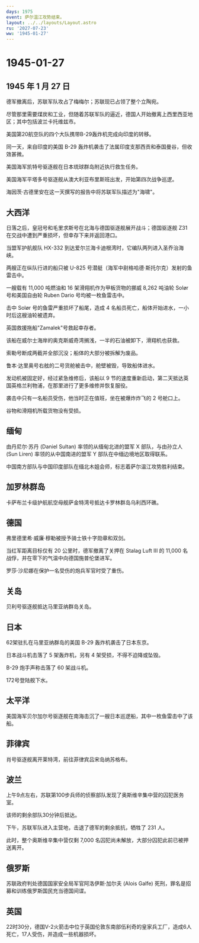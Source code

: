 ```yaml
---
days: 1975
event: 萨尔温江攻势结束。
layout: ../../layouts/Layout.astro
ru: '2027-07-23'
ww: '1945-01-27'
---
```


# 1945-01-27

## 1945 年 1 月 27 日

德军撤离后，苏联军队攻占了梅梅尔；苏联现已占领了整个立陶宛。

尽管那里需要煤炭和工业，但随着苏联军队的逼近，德国人开始撤离上西里西亚地区；其中包括波兰卡托维兹市。

美国第20航空队的四个大队携带B-29轰炸机完成向印度的转移。

同一天，来自印度的美国 B-29
轰炸机袭击了法属印度支那西贡和泰国曼谷，但收效甚微。

美国海军凯特号驱逐舰在日本琉球群岛附近执行救生任务。

美国海军平塔多号驱逐舰从澳大利亚布里斯班出发，开始第四次战争巡逻。

海因茨·古德里安在这一天撰写的报告中将苏联军队描述为"海啸"。

## 大西洋

日落之后，皇冠号和毛里求斯号在北海与德国驱逐舰展开战斗；德国驱逐舰 Z31
在交战中遭到严重损坏，但幸存下来并返回港口。

当盟军护航舰队 HX-332 到达爱尔兰海卡迪根湾时，它编队两列进入圣乔治海峡。

两艘正在纵队行进的船只被 U-825
号潜艇（海军中尉格哈德·斯托尔克）发射的鱼雷击中。

一艘载有 11,000 吨燃油和 16 架滑翔机作为甲板货物的挪威 8,262 吨油轮
Solør 号和美国自由轮 Ruben Dario 号均被一枚鱼雷击中。

击中 Solør 号的鱼雷严重损坏了船尾，造成 4
名船员死亡，船体开始进水，一小时后这艘油轮被遗弃。

英国救援拖船"Zamalek"号救起幸存者。

该船在威尔士海岸的奥克斯威奇湾搁浅，一半的石油被卸下，滑翔机也获救。

索勒号断成两截并全部沉没；船体的大部分被拆解为废品。

鲁本·达里奥号右舷的二号货舱被击中，舱壁被毁，导致船体进水。

发动机被固定好，经过紧急维修后，该船以 9
节的速度重新启动，第二天抵达英国英格兰利物浦，在那里进行了更多维修并恢复服役。

袭击中只有一名船员受伤，他当时正在值班，坐在被爆炸炸飞的 2 号舱口上。

谷物和滑翔机所载货物没有受损。

## 缅甸

由丹尼尔·苏丹 (Daniel Sultan) 率领的从缅甸北进的盟军 X 部队，与由孙立人
(Sun Liren) 率领的从中国南进的盟军 Y 部队在中缅边境地区取得联系。

中国南方部队与中国印度部队在缅北木姐会师，标志着萨尔温江攻势胜利结束。

## 加罗林群岛

卡萨布兰卡级护航航空母舰萨金特湾号抵达卡罗林群岛乌利西环礁。

## 德国

弗里德里希·威廉·穆勒被授予骑士铁十字勋章和双剑。

当红军距离目标仅有 20 公里时，德军撤离了关押在 Stalag Luft III 的 11,000
名战俘，并在零下的气温中向德国施普伦堡进军。

罗莎·沙尼娜在保护一名受伤的炮兵军官时受了重伤。

## 关岛

贝利号驱逐舰抵达马里亚纳群岛关岛。

## 日本

62架驻扎在马里亚纳群岛的美国 B-29 轰炸机袭击了日本东京。

日本战斗机击落了 5 架轰炸机，另有 4 架受损，不得不迫降或坠毁。

B-29 炮手声称击落了 60 架战斗机。

172号登陆舰下水。

## 太平洋

美国海军贝尔加尔号驱逐舰在南海击沉了一艘日本巡逻船，其中一枚鱼雷击中了该船。

## 菲律宾

肖号驱逐舰离开莱特湾，前往菲律宾吕宋岛纳苏格布。

## 波兰

上午9点左右，苏联第100步兵师的侦察部队发现了奥斯维辛集中营的囚犯医务室。

该师的剩余部队30分钟后抵达。

下午，苏联军队进入主营地，击退了德军的剩余抵抗，牺牲了 231 人。

此时，整个奥斯维辛集中营仅剩 7,000
名囚犯尚未解放，大部分囚犯此前已被押送离开。

## 俄罗斯

苏联政府判处德国国家安全局军官阿洛伊斯·加尔夫 (Alois Galfe)
死刑，罪名是招募和训练俄罗斯国民充当德国间谍。

## 英国

22时30分，德国V-2火箭击中位于英国伦敦东南部伍利奇的皇家兵工厂，造成6人死亡，17人受伤，并造成一些机器损坏。
